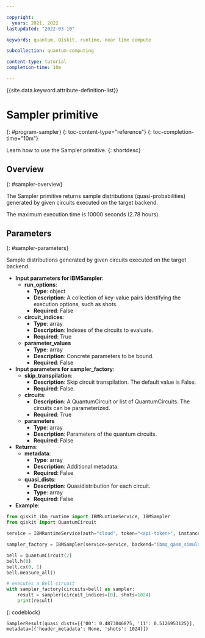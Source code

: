 ```yaml
---

copyright:
  years: 2021, 2022
lastupdated: "2022-03-10"

keywords: quantum, Qiskit, runtime, near time compute

subcollection: quantum-computing

content-type: tutorial
completion-time: 10m

---
```


{{site.data.keyword.attribute-definition-list}}


# Sampler primitive
{: #program-sampler}
{: toc-content-type="reference"}
{: toc-completion-time="10m"}

Learn how to use the Sampler primitive.
{: shortdesc}

## Overview
{: #sampler-overview}

The Sampler primitive returns sample distributions (quasi-probabilities) generated by given circuits executed on the target backend.  

The maximum execution time is 10000 seconds (2.78 hours).

## Parameters
{: #sampler-parameters}

Sample distributions generated by given circuits executed on the target backend.
- **Input parameters for IBMSampler**:
    - **run_options**:
        - **Type**: object
        - **Description**: A collection of key-value pairs identifying the execution options, such as shots.
        - **Required**: False
    - **circuit_indices**:
        - **Type**: array
        - **Description**: Indexes of the circuits to evaluate.
        - **Required**: True
    - **parameter_values**
        - **Type**: array
        - **Description**: Concrete parameters to be bound.
        - **Required**: False
- **Input parameters for sampler_factory**:
    - **skip_transpilation**:
        - **Description**: Skip circuit transpilation. The default value is False.
        - **Required**: False.   
    - **circuits**:
        - **Description**: A QuantumCircuit or list of QuantumCircuits. The circuits can be parameterized.
        - **Required**: True
    - **parameters**
        - **Type**: array
        - **Description**: Parameters of the quantum circuits.
        - **Required**: False                      
- **Returns**:
   - **metadata**:
        - **Type**: array
        - **Description**: Additional metadata.  
        - **Required**: False
   - **quasi_dists**:
       - **Description**: Quasidistribution for each circuit.
       - **Type**: array
       - **Required**: False
- **Example**:

```Python
from qiskit_ibm_runtime import IBMRuntimeService, IBMSampler
from qiskit import QuantumCircuit

service = IBMRuntimeService(auth="cloud", token="<api-token>", instance="<IBM Cloud CRN or Service Name>")

sampler_factory = IBMSampler(service=service, backend="ibmq_qasm_simulator")

bell = QuantumCircuit(2)
bell.h(0)
bell.cx(0, 1)
bell.measure_all()

# executes a Bell circuit
with sampler_factory(circuits=bell) as sampler:
    result = sampler(circuit_indices=[0], shots=1024)
    print(result)
```
{: codeblock}

```text
SamplerResult(quasi_dists=[{'00': 0.4873046875, '11': 0.5126953125}], metadata=[{'header_metadata': None, 'shots': 1024}])
```
